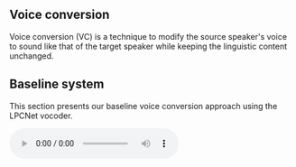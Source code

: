 ## Voice conversion

Voice conversion (VC) is a technique to modify the source speaker's voice to sound like that of the target speaker while keeping the linguistic content unchanged.

## Baseline system

This section presents our baseline voice conversion approach using the LPCNet vocoder.

<audio controls="" preload="auto">
    <source src="audio/gaobaiqiqiu0.wav" type="audio/wav">
    <source src="audio/gaobaiqiqiu0.wav" type="audio/wav">
    <source src="audio/gaobaiqiqiu0.wav" type="audio/wav">
    <source src="audio/gaobaiqiqiu0.wav" type="audio/wav">
    <source src="audio/gaobaiqiqiu0.wav" type="audio/wav">
    <source src="audio/gaobaiqiqiu0.wav" type="audio/wav">
</audio>
